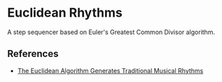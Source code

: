 # Euclidean Rhythms

A step sequencer based on Euler's Greatest Common Divisor algorithm.



## References

+ [The Euclidean Algorithm Generates Traditional Musical Rhythms](http://cgm.cs.mcgill.ca/~godfried/publications/banff.pdf)
